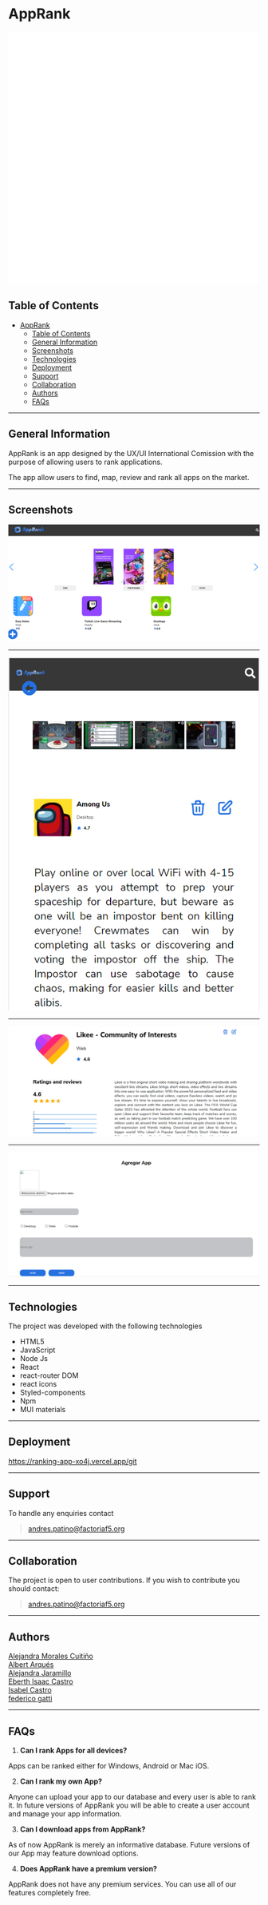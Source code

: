 # AppRank
![logo-AppRank](./src/assets/images/ranking-app-logo.svg)


## Table of Contents
- [AppRank](#apprank)
  - [Table of Contents](#table-of-contents)
  - [General Information](#general-information)
  - [Screenshots](#screenshots)
  - [Technologies](#technologies)
  - [Deployment](#deployment)
  - [Support](#support)
  - [Collaboration](#collaboration)
  - [Authors](#authors)
  - [FAQs](#faqs)

***
## General Information
AppRank is an app designed by the UX/UI International Comission with the purpose of allowing users to rank applications.  

The app allow users to find, map, review and rank all apps on the market.
 

***

## Screenshots

![screenshot01](./src/assets/images/screenshot01.png)
***
![screenshot02](./src/assets/images/screenshot02.png)
***
![screenshot03](./src/assets/images/screenshot03.png)

***
![screenshot04](./src/assets/images/screenshot04.png)

***
## Technologies
The project was developed with the following technologies
* HTML5
* JavaScript
* Node Js
* React
* react-router DOM
* react icons
* Styled-components
* Npm
* MUI materials


***
## Deployment

  
https://ranking-app-xo4j.vercel.app/git


***


## Support

To handle any enquiries contact
>andres.patino@factoriaf5.org

***


## Collaboration
The project is open to user contributions. If you wish to contribute you should contact:

> andres.patino@factoriaf5.org
***
## Authors

[Alejandra Morales Cuitiño](https://github.com/AleMCuitino)  
[Albert Arqués](https://github.com/albertarques)   
[Alejandra Jaramillo](https://github.com/AlexandraJaramillo)  
[Eberth Isaac Castro](https://github.com/EberthCastro)  
[Isabel Castro](https://github.com/Behbiz)   
[federico gatti](https://github.com/fcegatti)



***
## FAQs

1. **Can I rank Apps for all devices?**

Apps can be ranked either for Windows, Android or Mac iOS.

2. **Can I rank my own App?**

Anyone can upload your app to our database and every user is able to rank it. In future versions of AppRank you will be able to create a user account and manage your app information.

3. **Can I download apps from AppRank?**

As of now AppRank is merely an informative database. Future versions of our App may feature download options.

4. **Does AppRank have a premium version?**

AppRank does not have any premium services. You can use all of our features completely free.




 ``` 
 






